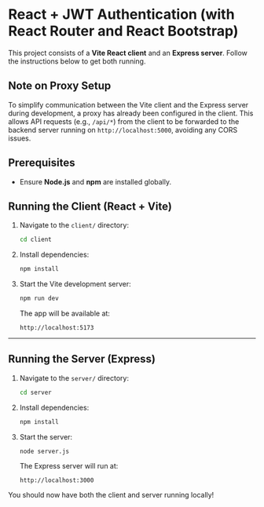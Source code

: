 # React + JWT Authentication (with React Router and React Bootstrap)

This project consists of a **Vite React client** and an **Express server**. Follow the instructions below to get both running.

## Note on Proxy Setup

To simplify communication between the Vite client and the Express server during development, a proxy has already been configured in the client. This allows API requests (e.g., `/api/*`) from the client to be forwarded to the backend server running on `http://localhost:5000`, avoiding any CORS issues.

## Prerequisites

- Ensure **Node.js** and **npm** are installed globally.


## Running the Client (React + Vite)

1. Navigate to the `client/` directory:

   ```bash
   cd client
   ```

2. Install dependencies:

   ```bash
   npm install
   ```

3. Start the Vite development server:

   ```bash
   npm run dev
   ```

   The app will be available at:

   ```
   http://localhost:5173
   ```

---

## Running the Server (Express)

1. Navigate to the `server/` directory:

   ```bash
   cd server
   ```

2. Install dependencies:

   ```bash
   npm install
   ```

3. Start the server:

   ```bash
   node server.js
   ```

   The Express server will run at:

   ```
   http://localhost:3000
   ```


You should now have both the client and server running locally!